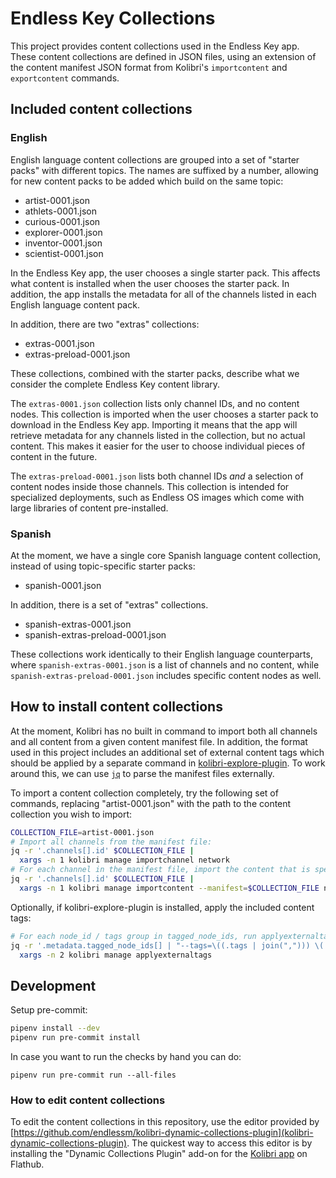 # Endless Key Collections

This project provides content collections used in the Endless Key app. These
content collections are defined in JSON files, using an extension of the
content manifest JSON format from Kolibri's `importcontent` and
`exportcontent` commands.

## Included content collections

### English

English language content collections are grouped into a set of "starter packs"
with different topics. The names are suffixed by a number, allowing for new
content packs to be added which build on the same topic:

- artist-0001.json
- athlets-0001.json
- curious-0001.json
- explorer-0001.json
- inventor-0001.json
- scientist-0001.json

In the Endless Key app, the user chooses a single starter pack. This affects
what content is installed when the user chooses the starter pack. In addition,
the app installs the metadata for all of the channels listed in each English
language content pack.

In addition, there are two "extras" collections:

- extras-0001.json
- extras-preload-0001.json

These collections, combined with the starter packs, describe what we consider
the complete Endless Key content library.

The `extras-0001.json` collection lists only channel IDs, and no content
nodes. This collection is imported when the user chooses a starter pack to
download in the Endless Key app. Importing it means that the app will retrieve
metadata for any channels listed in the collection, but no actual content.
This makes it easier for the user to choose individual pieces of content in
the future.

The `extras-preload-0001.json` lists both channel IDs *and* a selection of
content nodes inside those channels. This collection is intended for
specialized deployments, such as Endless OS images which come with large
libraries of content pre-installed.

### Spanish

At the moment, we have a single core Spanish language content collection,
instead of using topic-specific starter packs:

- spanish-0001.json

In addition, there is a set of "extras" collections.

- spanish-extras-0001.json
- spanish-extras-preload-0001.json

These collections work identically to their English language counterparts,
where `spanish-extras-0001.json` is a list of channels and no content, while
`spanish-extras-preload-0001.json` includes specific content nodes as well.

## How to install content collections

At the moment, Kolibri has no built in command to import both all channels and
all content from a given content manifest file. In addition, the format used
in this project includes an additional set of external content tags which
should be applied by a separate command in
[kolibri-explore-plugin](https://github.com/endlessm/kolibri-explore-plugin/).
To work around this, we can use [`jq`](https://github.com/jqlang/jq) to parse
the manifest files externally.

To import a content collection completely, try the following set of commands,
replacing "artist-0001.json" with the path to the content collection you wish
to import:

```sh
COLLECTION_FILE=artist-0001.json
# Import all channels from the manifest file:
jq -r '.channels[].id' $COLLECTION_FILE |
  xargs -n 1 kolibri manage importchannel network
# For each channel in the manifest file, import the content that is specified:
jq -r '.channels[].id' $COLLECTION_FILE |
  xargs -n 1 kolibri manage importcontent --manifest=$COLLECTION_FILE network
```

Optionally, if kolibri-explore-plugin is installed, apply the included content
tags:

```sh
# For each node_id / tags group in tagged_node_ids, run applyexternaltags:
jq -r '.metadata.tagged_node_ids[] | "--tags=\((.tags | join(","))) \(.node_id)"' $COLLECTION_FILE |
  xargs -n 2 kolibri manage applyexternaltags
```

## Development

Setup pre-commit:

```sh
pipenv install --dev
pipenv run pre-commit install
```

In case you want to run the checks by hand you can do:

```
pipenv run pre-commit run --all-files
```

### How to edit content collections

To edit the content collections in this repository, use the editor provided by
[https://github.com/endlessm/kolibri-dynamic-collections-plugin](kolibri-dynamic-collections-plugin).
The quickest way to access this editor is by installing the "Dynamic
Collections Plugin" add-on for the
[Kolibri app](https://flathub.org/apps/org.learningequality.Kolibri) on
Flathub.
